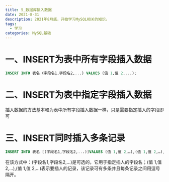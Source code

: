 ```yaml
---
title: 5_数据库插入数据
date: 2021-8-31
description: 2021年8月底，开始学习MySQL相关的知识。
tags:
  - 学习
categories: MySQL基础
---
```


# 一、INSERT为表中所有字段插入数据

```sql
INSERT INTO 表名（字段名1,字段名2,...) VALUES (值 1,值 2,...);
```

# 二、INSERT为表中指定字段插入数据

插入数据的方法基本和为表中所有字段插入数据一样，只是需要指定插入的字段即可

# 三、INSERT同时插入多条记录

```sql
INSERT INTO 表名 [(字段名1,字段名2,...)]VALUES (值 1,值 2,…),(值 1,值 2,…),...;
```

在该方式中：(字段名1,字段名2,…)是可选的，它用于指定插人的字段名；(值 1,值 2,…),(值 1,值 2,…)表示要插人的记录，该记录可有多条并且每条记录之间用逗号隔开。